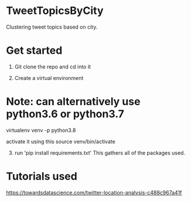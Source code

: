 # TweetTopicsByCity
Clustering tweet topics based on city.


# Get started
1. Git clone the repo and cd into it

2. Create a virtual environment
# Note: can alternatively use python3.6 or python3.7
virtualenv venv -p python3.8

activate it using this
source venv/bin/activate

3. run 'pip install requirements.txt' This gathers all of the packages used.







# Tutorials used
https://towardsdatascience.com/twitter-location-analysis-c488c967a41f
